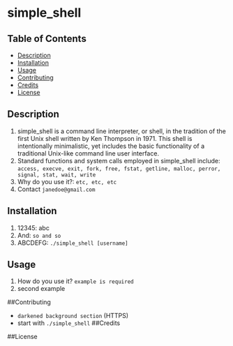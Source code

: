 # simple_shell

## Table of Contents
* [Description](#description)
* [Installation](#installation)
* [Usage](#usage)
* [Contributing](#contributin)
* [Credits](#credits)
* [License](#license)

## Description
1. simple_shell is a command line interpreter, or shell, in the tradition of the first Unix shell written by Ken Thompson in 1971.  This shell is intentionally minimalistic, yet includes the basic functionality of a traditional Unix-like command line user interface. 
2. Standard functions and system calls employed in simple_shell include:
   `access, execve, exit, fork, free, fstat, getline, malloc, perror, signal, stat, wait, write`
2. Why do you use it?: `etc, etc, etc`
3. Contact `janedoe@gmail.com`

## Installation
1. 12345: abc
2. And: `so and so`
3. ABCDEFG: `./simple_shell [username]`

## Usage
1. How do you use it?  `example is required`
2. second example

##Contributing
   - `darkened background section` (HTTPS)
   -  start with `./simple_shell`
##Credits

##License
